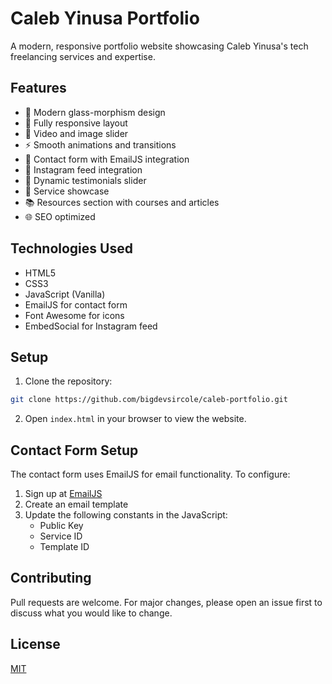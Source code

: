 # Caleb Yinusa Portfolio

A modern, responsive portfolio website showcasing Caleb Yinusa's tech freelancing services and expertise.

## Features

- 🎨 Modern glass-morphism design
- 📱 Fully responsive layout
- 🎥 Video and image slider
- ⚡ Smooth animations and transitions
- 📝 Contact form with EmailJS integration
- 📸 Instagram feed integration
- 🔄 Dynamic testimonials slider
- 🎯 Service showcase
- 📚 Resources section with courses and articles
- 🌐 SEO optimized

## Technologies Used

- HTML5
- CSS3
- JavaScript (Vanilla)
- EmailJS for contact form
- Font Awesome for icons
- EmbedSocial for Instagram feed

## Setup

1. Clone the repository:

```bash
git clone https://github.com/bigdevsircole/caleb-portfolio.git
```

2. Open `index.html` in your browser to view the website.

## Contact Form Setup

The contact form uses EmailJS for email functionality. To configure:

1. Sign up at [EmailJS](https://www.emailjs.com/)
2. Create an email template
3. Update the following constants in the JavaScript:
   - Public Key
   - Service ID
   - Template ID

## Contributing

Pull requests are welcome. For major changes, please open an issue first to discuss what you would like to change.

## License

[MIT](https://choosealicense.com/licenses/mit/)

